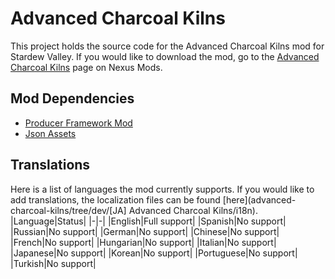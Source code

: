 # Advanced Charcoal Kilns
This project holds the source code for the Advanced Charcoal Kilns mod for Stardew Valley. If you would like to download the mod, go to the [Advanced Charcoal Kilns](https://www.nexusmods.com/stardewvalley/mods/9617) page on Nexus Mods.

## Mod Dependencies
* [Producer Framework Mod](https://www.nexusmods.com/stardewvalley/mods/4970)
* [Json Assets](https://www.nexusmods.com/stardewvalley/mods/1720)

## Translations
Here is a list of languages the mod currently supports. If you would like to add translations, the localization files can be found [here](advanced-charcoal-kilns/tree/dev/[JA] Advanced Charcoal Kilns/i18n).
|Language|Status|
|-|-|
|English|Full support|
|Spanish|No support|
|Russian|No support|
|German|No support|
|Chinese|No support|
|French|No support|
|Hungarian|No support|
|Italian|No support|
|Japanese|No support|
|Korean|No support|
|Portuguese|No support|
|Turkish|No support|